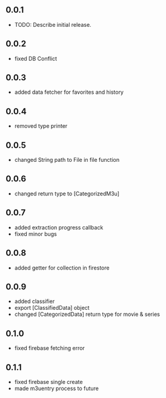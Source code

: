 ## 0.0.1

* TODO: Describe initial release.


## 0.0.2

* fixed DB Conflict

## 0.0.3

* added data fetcher for favorites and history

## 0.0.4

* removed type printer


## 0.0.5

* changed String path to File in file function 

## 0.0.6

* changed return type to [CategorizedM3u]

## 0.0.7

* added extraction progress callback
* fixed minor bugs

## 0.0.8

* added getter for collection in firestore

## 0.0.9

* added classifier
* export [ClassifiedData] object
* changed [CategorizedData] return type for movie & series

## 0.1.0

* fixed firebase fetching error

## 0.1.1

* fixed firebase single create
* made m3uentry process to future